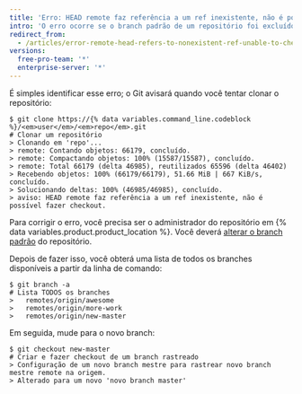 ```yaml
---
title: 'Erro: HEAD remote faz referência a um ref inexistente, não é possível fazer checkout'
intro: 'O erro ocorre se o branch padrão de um repositório foi excluído em {% data variables.product.product_location %}.'
redirect_from:
  - /articles/error-remote-head-refers-to-nonexistent-ref-unable-to-checkout
versions:
  free-pro-team: '*'
  enterprise-server: '*'
---
```


É simples identificar esse erro; o Git avisará quando você tentar clonar o repositório:

```shell
$ git clone https://{% data variables.command_line.codeblock %}/<em>user</em>/<em>repo</em>.git
# Clonar um repositório
> Clonando em 'repo'...
> remote: Contando objetos: 66179, concluído.
> remote: Compactando objetos: 100% (15587/15587), concluído.
> remote: Total 66179 (delta 46985), reutilizados 65596 (delta 46402)
> Recebendo objetos: 100% (66179/66179), 51.66 MiB | 667 KiB/s, concluído.
> Solucionando deltas: 100% (46985/46985), concluído.
> aviso: HEAD remote faz referência a um ref inexistente, não é possível fazer checkout.
```

Para corrigir o erro, você precisa ser o administrador do repositório em {% data variables.product.product_location %}. Você deverá [ alterar o branch padrão](/articles/setting-the-default-branch) do repositório.

Depois de fazer isso, você obterá uma lista de todos os branches disponíveis a partir da linha de comando:

```shell
$ git branch -a
# Lista TODOS os branches
>   remotes/origin/awesome
>   remotes/origin/more-work
>   remotes/origin/new-master
```

Em seguida, mude para o novo branch:

```shell
$ git checkout new-master
# Criar e fazer checkout de um branch rastreado
> Configuração de um novo branch mestre para rastrear novo branch mestre remote na origem.
> Alterado para um novo 'novo branch master'
```

